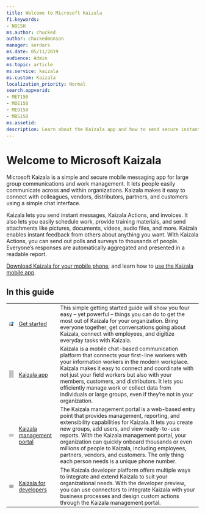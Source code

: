 ```yaml
---
title: Welcome to Microsoft Kaizala
f1.keywords:
- NOCSH
ms.author: chucked
author: chuckedmonson
manager: serdars
ms.date: 05/11/2019
audience: Admin
ms.topic: article
ms.service: kaizala
ms.custom: Kaizala
localization_priority: Normal
search.appverid:
- MET150
- MOE150
- MED150
- MBS150
ms.assetid: 
description: Learn about the Kaizala app and how to send secure instant messages, Kaizala Actions, attachments, and more.
---
```


# Welcome to Microsoft Kaizala

Microsoft Kaizala is a simple and secure mobile messaging app for large group communications and work management. It lets people easily communicate across and within organizations. Kaizala makes it easy to connect with colleagues, vendors, distributors, partners, and customers using a simple chat interface.

Kaizala lets you send instant messages, Kaizala Actions, and invoices. It also lets you easily schedule work, provide training materials, and send attachments like pictures, documents, videos, audio files, and more. Kaizala enables instant feedback from others about anything you want. With Kaizala Actions, you can send out polls and surveys to thousands of people. Everyone’s responses are automatically aggregated and presented in a readable report.
  
[Download Kaizala for your mobile phone](https://products.office.com/en/business/microsoft-kaizala), and learn how to [use the Kaizala mobile app](kaizala-mobile-app.md).

## In this guide

|         |         |         |
|---------|---------|---------|
|[![Generic image of building blocks.](media/blocks@4x.png)](get-started-kaizala.md) | [Get started](get-started-kaizala.md) | This simple getting started guide will show you four easy – yet powerful – things you can do to get the most out of Kaizala for your organization. Bring everyone together, get conversations going about Kaizala, connect with employees, and digitize everyday tasks with Kaizala. |
|[![Generic image of mobile device.](media/cell_phone_generic@4x.png)](kaizala-app.md) | [Kaizala app](kaizala-app.md) | Kaizala is a mobile chat-based communication platform that connects your first-line workers with your information workers in the modern workplace. Kaizala makes it easy to connect and coordinate with not just your field workers but also with your members, customers, and distributors. It lets you efficiently manage work or collect data from individuals or large groups, even if they’re not in your organization. |
|[![Generic image of desktop device.](media/monitor_tv@4x.png)](kaizala-management-portal.md) | [Kaizala management portal](kaizala-management-portal.md) | The Kaizala management portal is a web-based entry point that provides management, reporting, and extensibility capabilities for Kaizala. It lets you create new groups, add users, and view ready-to-use reports. With the Kaizala management portal, your organization can quickly onboard thousands or even millions of people to Kaizala, including employees, partners, vendors, and customers. The only thing each person needs is a unique phone number. |
|[![Generic image of programming brackets.](media/developer@4x.png)](https://docs.microsoft.com/en-us/kaizala/developer-platform) | [Kaizala for developers](https://docs.microsoft.com/kaizala/developer-platform) | The Kaizala developer platform offers multiple ways to integrate and extend Kaizala to suit your organizational needs. With the developer preview, you can use connectors to integrate Kaizala with your business processes and design custom actions through the Kaizala management portal.  |

